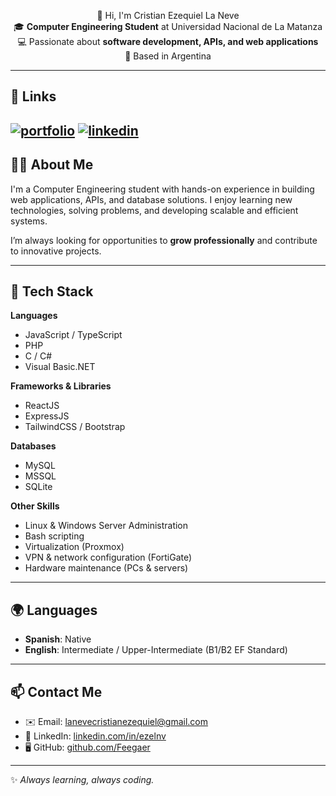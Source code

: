 <p align="center">
  👋 Hi, I'm Cristian Ezequiel La Neve <br>
  🎓 <b>Computer Engineering Student</b> at Universidad Nacional de La Matanza <br>
  💻 Passionate about <b>software development, APIs, and web applications</b> <br>
  📍 Based in Argentina
</p>

---
## 🔗 Links
[![portfolio](https://img.shields.io/badge/my_portfolio-000?style=for-the-badge&logo=ko-fi&logoColor=white)](https://Feegaer.github.io/) [![linkedin](https://img.shields.io/badge/linkedin-0A66C2?style=for-the-badge&logo=linkedin&logoColor=white)](https://www.linkedin.com/in/ezelnv/)
---

## 🧑‍💻 About Me
I'm a Computer Engineering student with hands-on experience in building web applications, APIs, and database solutions. I enjoy learning new technologies, solving problems, and developing scalable and efficient systems.  

I’m always looking for opportunities to **grow professionally** and contribute to innovative projects.  

---

## 🔧 Tech Stack

**Languages**  
- JavaScript / TypeScript  
- PHP  
- C / C#  
- Visual Basic.NET  

**Frameworks & Libraries**  
- ReactJS  
- ExpressJS  
- TailwindCSS / Bootstrap  

**Databases**  
- MySQL  
- MSSQL  
- SQLite  

**Other Skills**  
- Linux & Windows Server Administration  
- Bash scripting  
- Virtualization (Proxmox)  
- VPN & network configuration (FortiGate)  
- Hardware maintenance (PCs & servers)  
---

## 🌍 Languages
- **Spanish**: Native  
- **English**: Intermediate / Upper-Intermediate (B1/B2 EF Standard)  

---

## 📫 Contact Me
- ✉️ Email: [lanevecristianezequiel@gmail.com](mailto:lanevecristianezequiel@gmail.com)  
- 💼 LinkedIn: [linkedin.com/in/ezelnv](https://www.linkedin.com/in/ezelnv/)  
- 🖥️ GitHub: [github.com/Feegaer](https://github.com/Feegaer)  

---
✨ *Always learning, always coding.*
